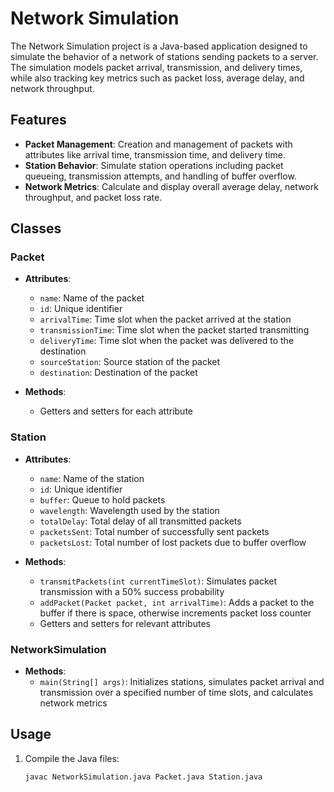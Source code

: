 # Network Simulation

The Network Simulation project is a Java-based application designed to simulate the behavior of a network of stations sending packets to a server. The simulation models packet arrival, transmission, and delivery times, while also tracking key metrics such as packet loss, average delay, and network throughput.

## Features
- **Packet Management**: Creation and management of packets with attributes like arrival time, transmission time, and delivery time.
- **Station Behavior**: Simulate station operations including packet queueing, transmission attempts, and handling of buffer overflow.
- **Network Metrics**: Calculate and display overall average delay, network throughput, and packet loss rate.

## Classes

### Packet
- **Attributes**: 
  - `name`: Name of the packet
  - `id`: Unique identifier
  - `arrivalTime`: Time slot when the packet arrived at the station
  - `transmissionTime`: Time slot when the packet started transmitting
  - `deliveryTime`: Time slot when the packet was delivered to the destination
  - `sourceStation`: Source station of the packet
  - `destination`: Destination of the packet

- **Methods**: 
  - Getters and setters for each attribute

### Station
- **Attributes**: 
  - `name`: Name of the station
  - `id`: Unique identifier
  - `buffer`: Queue to hold packets
  - `wavelength`: Wavelength used by the station
  - `totalDelay`: Total delay of all transmitted packets
  - `packetsSent`: Total number of successfully sent packets
  - `packetsLost`: Total number of lost packets due to buffer overflow

- **Methods**:
  - `transmitPackets(int currentTimeSlot)`: Simulates packet transmission with a 50% success probability
  - `addPacket(Packet packet, int arrivalTime)`: Adds a packet to the buffer if there is space, otherwise increments packet loss counter
  - Getters and setters for relevant attributes

### NetworkSimulation
- **Methods**:
  - `main(String[] args)`: Initializes stations, simulates packet arrival and transmission over a specified number of time slots, and calculates network metrics

## Usage
1. Compile the Java files:
   ```bash
   javac NetworkSimulation.java Packet.java Station.java
